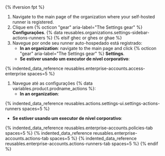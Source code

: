 {% ifversion fpt %}
1. Navigate to the main page of the organization where your self-hosted runner is registered.
2. Clique em {% octicon "gear" aria-label="The Settings gear" %} **Configurações**.
{% data reusables.organizations.settings-sidebar-actions-runners %}
{% elsif ghec or ghes or ghae %}
1. Navegue por onde seu runner auto-hospedado está registrado:
   * **In an organization**: navigate to the main page and click {% octicon "gear" aria-label="The Settings gear" %} **Settings**.
   * **Se estiver usando um executor de nível corporativo**:

{% indented_data_reference reusables.enterprise-accounts.access-enterprise spaces=5 %}
1. Navegue até as configurações {% data variables.product.prodname_actions %}:
   * **In an organization**:

{% indented_data_reference reusables.actions.settings-ui.settings-actions-runners spaces=5 %}
   * **Se estiver usando um executor de nível corporativo**:

{% indented_data_reference reusables.enterprise-accounts.policies-tab spaces=5 %}
{% indented_data_reference reusables.enterprise-accounts.actions-tab spaces=5 %}
{% indented_data_reference reusables.enterprise-accounts.actions-runners-tab spaces=5 %}
{% endif %}
